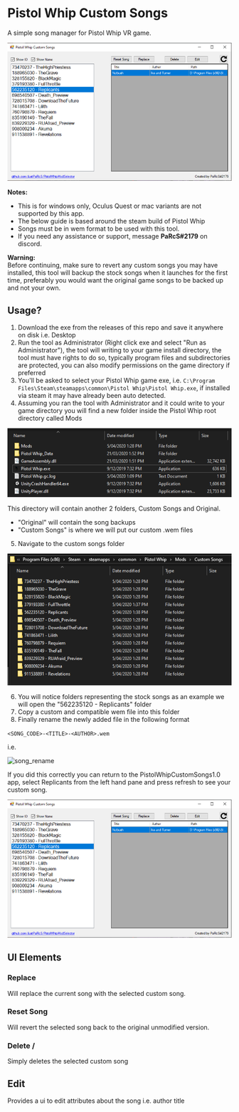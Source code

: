 # Pistol Whip Custom Songs
A simple song manager for Pistol Whip VR game.

![custom_song_in_app](img/custom_song_in_app.png)

**Notes:**
* This is for windows only, Oculus Quest or mac variants are not supported by this app.
* The below guide is based around the steam build of Pistol Whip
* Songs must be in wem format to be used with this tool.
* If you need any assistance or support, message **PaRcS#2179** on discord.

**Warning:**  
Before continuing, make sure to revert any custom songs you may have installed, this tool will backup the stock songs when it launches for the first time, preferably you would want the original game songs to be backed up and not your own.


## Usage?

1. Download the exe from the releases of this repo and save it anywhere on disk i.e. Desktop
2. Run the tool as Administrator (Right click exe and select "Run as Administrator"), the tool will writing to your game install directory, the tool must have rights to do so, typically program files and subdirectories are protected, you can also modify permissions on the game directory if preferred
3. You'll be asked to select your Pistol Whip game exe, i.e. ```C:\Program Files\Steam\steamapps\common\Pistol Whip\Pistol Whip.exe```, if installed via steam it may have already been auto detected.
4. Assuming you ran the tool with Administrator and it could write to your game directory you will find a new folder inside the Pistol Whip root directory called Mods

![directory](img/directory.png)

This directory will contain another 2 folders, Custom Songs and Original.

* "Original" will contain the song backups
* "Custom Songs" is where we will put our custom .wem files

5. Navigate to the custom songs folder

![custom_songs_folder](img/custom_songs_folder.png)

6. You will notice folders representing the stock songs as an example we will open the "562235120 - Replicants" folder
7. Copy a custom and compatible wem file into this folder
8. Finally rename the newly added file in the following format

```<SONG_CODE>-<TITLE>-<AUTHOR>.wem```

i.e.

![song_rename](img/song_rename.png)

If you did this correctly you can return to the PistolWhipCustomSongs1.0 app, select Replicants from the left hand pane and press refresh to see your custom song.

![custom_song_in_app](img/custom_song_in_app.png)

## UI Elements
### Replace
Will replace the current song with the selected custom song.

### Reset Song
Will revert the selected song back to the original unmodified version.

### Delete /
Simply deletes the selected custom song

## Edit
Provides a ui to edit attributes about the song i.e. author title
